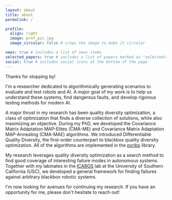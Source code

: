 ```yaml
---
layout: about
title: about
permalink: /

profile:
  align: right
  image: prof_pic.jpg
  image_circular: false # crops the image to make it circular

news: true # includes a list of news items
selected_papers: true # includes a list of papers marked as "selected={true}"
social: true # includes social icons at the bottom of the page
---
```


Thanks for stopping by!

I'm a researcher dedicated to algorithmically generating scenarios to evaluate and test robots and AI. A major goal of my work is to help us understand these systems, find dangerous faults, and develop rigorous testing methods for modern AI.

A major thrust in my research has been quality diversity optimization, a class of optimization that finds a diverse collection of solutions, while also maximizing an objective. 
During my PhD, we developed the Covariance Matrix Adaptation MAP-Elites (CMA-ME) and Covariance Matrix Adaptation MAP-Annealing (CMA-MAE) algorithms. 
We introduced Differentiable Quality Diversity, the first-order counterpart to blackbox quality diversity optimization. 
All of the algorithms are implemented in the [pyribs](https://www.pyribs.org/) library.

My research leverages quality diversity optimization as a search method to find good coverage of interesting failure modes in autonomous systems. Together with my labmates in the [ICAROS](https://icaros.usc.edu/) lab at the University of Southern California (USC), we developed a general framework for finding failures against arbitrary blackbox robotic systems.

I'm now looking for avenues for continuing my research. If you have an opportunity for me, please don't hesitate to reach out!

